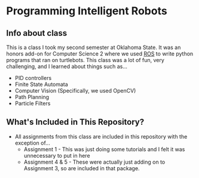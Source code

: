 # Programming Intelligent Robots

## Info about class

This is a class I took my second semester at Oklahoma State. It was an honors add-on for Computer Science 2 where we used [ROS](http://www.ros.org/) to write python programs that ran on turtlebots. This class was a lot of fun, very challenging, and I learned about things such as...
* PID controllers
* Finite State Automata
* Computer Vision (Specifically, we used OpenCV)
* Path Planning
* Particle Filters

## What's Included in This Repository?

* All assignments from this class are included in this repository with the exception of...
	* Assignment 1 - This was just doing some tutorials and I felt it was unnecessary to put in here
	* Assignment 4 & 5 - These were actually just adding on to Assignment 3, so are included in that package.
